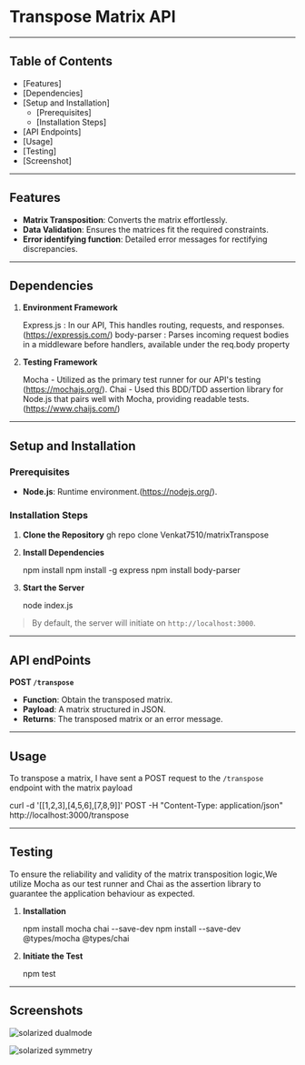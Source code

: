 #  Transpose Matrix API

---

##  Table of Contents

- [Features]
- [Dependencies]
- [Setup and Installation]
  - [Prerequisites]
  - [Installation Steps]
- [API Endpoints]
- [Usage]
- [Testing]
- [Screenshot]

---

##  Features

-   **Matrix Transposition**: Converts the matrix effortlessly.
-   **Data Validation**: Ensures the matrices fit the required constraints.
-   **Error identifying function**: Detailed error messages for rectifying discrepancies.

---

## Dependencies
    
1.  **Environment Framework**
     
    Express.js : In our API, This handles routing, requests, and responses. (https://expressjs.com/)
    body-parser : Parses incoming request bodies in a middleware before handlers, available under the req.body property

2.  **Testing Framework**

    Mocha -  Utilized as the primary test runner for our API's testing (https://mochajs.org/).
    Chai -   Used this  BDD/TDD assertion library for Node.js that pairs  well with Mocha, providing readable tests.(https://www.chaijs.com/)

---

## Setup and Installation

### Prerequisites

-   **Node.js**: Runtime environment.(https://nodejs.org/).

### Installation Steps

1.  **Clone the Repository**
    gh repo clone Venkat7510/matrixTranspose
    
    
2.  **Install Dependencies**
    
    npm install
    npm install -g express 
    npm install body-parser
    
3.  **Start the Server**
    
    node index.js
   

>   By default, the server will initiate on `http://localhost:3000`. 

---

##  API endPoints

**POST `/transpose`**

- **Function**: Obtain the transposed matrix.
- **Payload**: A matrix structured in JSON.
- **Returns**: The transposed matrix or an error message.

---

##  Usage

To transpose a matrix, I have sent a POST request to the `/transpose` endpoint with the matrix payload

curl -d '[[1,2,3],[4,5,6],[7,8,9]]' POST -H "Content-Type: application/json"  http://localhost:3000/transpose

---

## Testing

To ensure the reliability and validity of the matrix transposition logic,We utilize Mocha as our test runner and Chai as the assertion library to guarantee the application behaviour as expected.

1.  **Installation**
    
    npm install mocha chai --save-dev
    npm install --save-dev @types/mocha @types/chai
    
2.  **Initiate the Test**

    npm test

---

## Screenshots

![solarized dualmode](https://firebasestorage.googleapis.com/v0/b/venkatseviappanportfolio.appspot.com/o/outputScreenshotGitBash.png?alt=media&token=0df5b8bb-9886-43a3-9664-efec3b4e7d0a)

![solarized symmetry]([https://github.com/altercation/solarized/raw/master/img/solarized-dualmode.png](https://firebasestorage.googleapis.com/v0/b/venkatseviappanportfolio.appspot.com/o/outputScreenshot.jpg?alt=media&token=594a2da6-4152-4289-a176-33e933d03251)https://firebasestorage.googleapis.com/v0/b/venkatseviappanportfolio.appspot.com/o/outputScreenshot.jpg?alt=media&token=594a2da6-4152-4289-a176-33e933d03251)

